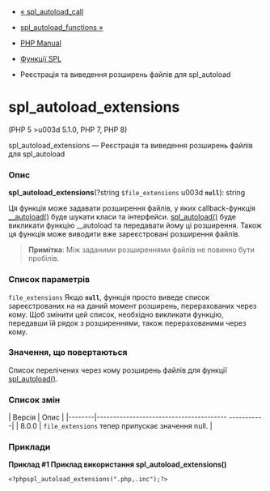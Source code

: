 - [« spl_autoload_call](function.spl-autoload-call.md)
- [spl_autoload_functions »](function.spl-autoload-functions.md)

- [PHP Manual](index.md)
- [Функції SPL](ref.spl.md)
- Реєстрація та виведення розширень файлів для spl_autoload

# spl_autoload_extensions

(PHP 5 \>u003d 5.1.0, PHP 7, PHP 8)

spl_autoload_extensions — Реєстрація та виведення розширень файлів для
spl_autoload

### Опис

**spl_autoload_extensions**(?string `$file_extensions` u003d **`null`**):
string

Ця функція може задавати розширення файлів, у яких callback-функція
[\_\_autoload()](function.autoload.md) буде шукати класи та
інтерфейси. [spl_autoload()](function.spl-autoload.md) буде викликати
функцію \_\_autoload та передавати йому ці розширення. Також ця функція
може виводити вже зареєстровані розширення файлів.

> **Примітка**: Між заданими розширеннями файлів не повинно бути
> пробілів.

### Список параметрів

`file_extensions`
Якщо **`null`**, функція просто виведе список зареєстрованих на
на даний момент розширень, перерахованих через кому. Щоб змінити
цей список, необхідно викликати функцію, передавши їй рядок з
розширеннями, також перерахованими через кому.

### Значення, що повертаються

Список перелічених через кому розширень файлів для функції
[spl_autoload()](function.spl-autoload.md).

### Список змін

| Версія | Опис |
|--------|---------------------------------------- -----------|
| 8.0.0 | `file_extensions` тепер припускає значення null. |

### Приклади

**Приклад #1 Приклад використання **spl_autoload_extensions()****

` <?phpspl_autoload_extensions(".php,.inc");?> `

